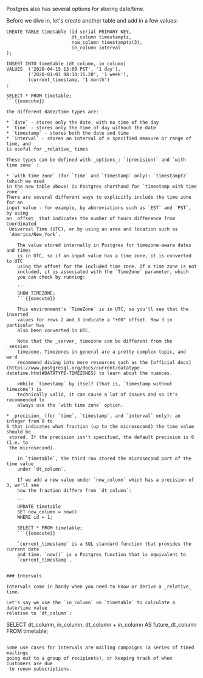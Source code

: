 Postgres also has several options for storing date/time. 

Before we dive in, let's create another table and add in a few values:

```
CREATE TABLE timetable (id serial PRIMARY KEY, 
                        dt_column timestamptz, 
                        now_column timestamptz(3), 
                        in_column interval
);

INSERT INTO timetable (dt_column, in_column)
VALUES  ('2020-04-15 13:00 PST', '1 day'),
        ('2020-01-01 08:30:15.20', '1 week'),
        (current_timestamp, '1 month')
;

SELECT * FROM timetable;
```{{execute}}

The different date/time types are:

* `date` - stores only the date, with no time of the day
* `time` - stores only the time of day without the date
* `timestamp` - stores both the date and time
* `interval` - stores an interval of a specified measure or range of time, and 
is useful for _relative_ times

These types can be defined with _options_: `(precision)` and `with time zone` :

* `with time zone` (for `time` and `timestamp` only): `timestamptz` (which we used 
in the new table above) is Postgres shorthand for `timestamp with time zone`. 
There are several different ways to explicitly include the time zone for an 
input value - for example, by abbreviations such as `EST` and `PST`, by using 
an _offset_ that indicates the number of hours difference from Coordinated 
 Universal Time (UTC), or by using an area and location such as 
 `America/New_York`. 

    The value stored internally in Postgres for timezone-aware dates and times 
    is in UTC, so if an input value has a time zone, it is converted to UTC 
    using the offset for the included time zone. If a time zone is not 
    included, it is associated with the `TimeZone` parameter, which 
    you can check by running:

    ```
    SHOW TIMEZONE;
    ```{{execute}}  

    This environment's `TimeZone` is in UTC, so you'll see that the inserted 
    values for rows 2 and 3 indicate a "+00" offset. Row 3 in particular has 
    also been converted in UTC.

    Note that the _server_ timezone can be different from the _session_ 
    timezone. Timezones in general are a pretty complex topic, and we'd 
    recommend diving into more resources such as the [official docs](https://www.postgresql.org/docs/current/datatype-datetime.html#DATATYPE-TIMEZONES) to learn about the nuances.

    >While `timestamp` by itself (that is, `timestamp without timezone`) is 
    technically valid, it can cause a lot of issues and so it's recommended to 
    always use the `with time zone` option.

* _precision_ (for `time`, `timestamp`, and `interval` only): an integer from 0 to 
6 that indicates what fraction (up to the microsecond) the time value should be
 stored. If the precision isn't specified, the default precision is 6 (i.e. to 
 the microsecond).

    In `timetable`, the third row stored the microsecond part of the time value 
    under `dt_column`.

    If we add a new value under `now_column` which has a precision of 3, we'll see 
    how the fraction differs from `dt_column`:

    ```
    UPDATE timetable
    SET now_column = now()
    WHERE id = 1;

    SELECT * FROM timetable;
    ```{{execute}}

    `current_timestamp` is a SQL standard function that provides the current date 
    and time. `now()` is a Postgres function that is equivalent to 
    `current_timestamp`.


### Intervals

Intervals come in handy when you need to know or derive a _relative_ time.

Let's say we use the `in_column` on `timetable` to calculate a date/time value 
relative to `dt_column`:

```
SELECT 
    dt_column,
    in_column,
    dt_column + in_column AS future_dt_column
FROM timetable;
```{{execute}}

Some use cases for intervals are mailing campaigns (a series of timed mailings 
going out to a group of recipients), or keeping track of when customers are due
 to renew subscriptions.
